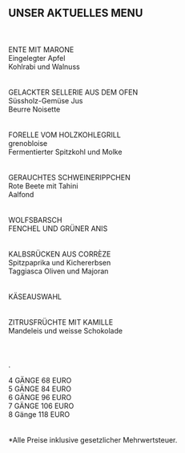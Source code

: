 ## UNSER AKTUELLES MENU
<br>
<br>
ENTE MIT MARONE<br>
Eingelegter Apfel<br>
Kohlrabi und Walnuss<br>
<br>
<br>
GELACKTER SELLERIE AUS DEM OFEN<br>
Süssholz-Gemüse Jus<br>
Beurre Noisette<br>
<br>
<br>
FORELLE VOM HOLZKOHLEGRILL<br>
grenobloise<br>
Fermentierter Spitzkohl und Molke<br>
<br>
<br>
GERAUCHTES SCHWEINERIPPCHEN<br>
Rote Beete mit Tahini<br>
Aalfond<br>
<br>
<br>
WOLFSBARSCH<br>
FENCHEL UND GRÜNER ANIS<br>
<br>
<br>
KALBSRÜCKEN AUS CORRÈZE<br>
Spitzpaprika und Kichererbsen<br>
Taggiasca Oliven und Majoran<br>
<br>
<br>
KÄSEAUSWAHL<br>
<br>
<br>
ZITRUSFRÜCHTE MIT KAMILLE<br>
Mandeleis und weisse Schokolade<br>
<br>
<br>
<br>
.

4 GÄNGE 68 EURO  
5 GÄNGE 84 EURO  
6 GÄNGE 96 EURO  
7 GÄNGE 106 EURO  
8 Gänge 118 EURO  
<br>
<br>
*Alle Preise inklusive gesetzlicher Mehrwertsteuer.


